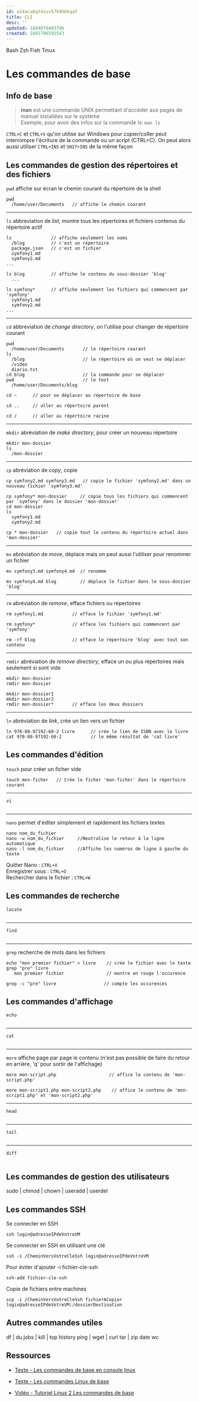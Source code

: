 ```yaml
---
id: o14aca6qt4xsv57k9h6kqaf
title: CLI
desc: ''
updated: 1684070403786
created: 1681796592543
---
```

Bash
Zsh
Fish
Tmux

# Les commandes de base

## Info de base

> **man** est une commande UNIX permettant d'accéder aux pages de manuel installées sur le système  
> Exemple, pour avoir des infos sur la commande ls: `man ls`

`CTRL+C` et `CTRL+V` qu'on utilise sur Windows pour copier/coller peut interrompre l'écriture de la commande ou un script (CTRL+C).
On peut alors aussi utiliser `CTRL+INS` et `SHIT+INS` de la même façon

## Les commandes de gestion des répertoires et des fichiers
`pwd` affiche sur écran le chemin courant du répertoire de la shell  
```
pwd
  /home/user/Documents   // affiche le chemin courant
```
 ---  
`ls` abbreviation de *list*, montre tous les répertoires et fichiers contenus du répertoire actif
```
ls               // affiche seulement les noms  
  /blog          // c'est un répertoire
  package.json   // c'est un fichier
  symfony1.md
  symfony2.md
...
```
```
ls blog          // affiche le contenu du sous-dossier 'blog'
  ...
```
```
ls symfony*      // affiche seulement les fichiers qui commencent par 'symfony'  
  symfony1.md
  symfony2.md
...
```
 --- 
`cd` abbreviation de *change directory*, on l'utilise pour changer de répertoire courant  
```
pwd
  /home/user/Documents       // le répertoire courant
ls
  /blog                      // le répertoire où on veut se déplacer
  /video
  diario.txt
cd blog                      // la commande pour se déplacer
pwd                          // le test
  /home/user/Documents/blog
```
```
cd ~      // pour se déplacer au répertoire de base
```
```
cd ..     // aller au répertoire parent
```
```
cd /      // aller au répertoire racine
```
 --- 
`mkdir` abréviation de *make directory*, pour créer un nouveau répertoire  
```
mkdir mon-dossier
ls
  /mon-dossier   
```
 --- 
`cp` abréviation de *copy*, copie  
```
cp symfony2.md symfony3.md   // copie le fichier 'symfony2.md' dans un nouveau fichier 'symfony3.md'
```
```
cp symfony* mon-dossier     // copie tous les fichiers qui commencent par 'symfony' dans le dossier 'mon-dossier'
cd mon-dossier
ls
  symfony1.md
  symfony2.md 
```
```
cp * mon-dossier   // copie tout le contenu du répertoire actuel dans 'mon-dossier'
```
 --- 
`mv` abréviation de *move*, déplace mais on peut aussi l'utiliser pour renommer un fichier  
```
mv symfony3.md symfony4.md  // renomme
```
```
mv symfony4.md blog         // déplace le fichier dans le sous-dossier 'blog'
```
 --- 
`rm` abréviation de *remove*, efface fichiers ou répertoires  
```
rm symfony1.md           // efface le fichier 'symfony1.md'
```
```
rm symfony*              // efface les fichiers qui commencent par 'symfony'
```
```
rm -rf blog              // efface le répertoire 'blog' avec tout son contenu 
```
 --- 
`rmdir` abréviation de *remove directory*, efface un ou plus répertoires mais seulement si sont vide  
```
mkdir mon-dossier
rmdir mon-dossier
```
```
mkdir mon-dossier1
mkdir mon-dossier2
rmdir mon-dossier*       // efface les deux dossiers
```
 --- 
`ln` abréviation de *link*, crée un lien vers un fichier
```
ln 978-88-97192-60-2 livre      // crée le lien de ISBN avec le livre
cat 978-88-97192-60-2           // le même résultat de 'cat livre'
```

## Les commandes d'édition  
 
`touch` pour créer un ficher vide  
```
touch mon-ficher   // Crée le ficher 'mon-ficher' dans le répertoire courant
```
 --- 

`vi`  
```

```
 --- 
`nano` permet d'éditer simplement et rapidement les fichiers textes 
```
nano nom_du_fichier
nano -w nom_du_fichier     //Neutralise le retour à la ligne automatique 
nano -l nom_du_fichier     //Affiche les numéros de ligne à gauche du texte
```
Quitter Nano : `CTRL+X`  
Enregistrer sous : `CTRL+O`  
Rechercher dans le fichier : `CTRL+W`

## Les commandes de recherche

`locate`  
```

```
 ---
`find`  
```

```
 ---
`grep` recherche de mots dans les fichiers
```
echo "mon premier fichier" > livre    // crée le fichier avec le texte
grep "pre" livre
   mon premier fichier                // montre en rouge l'occurence
```
```
grep -c "pre" livre                  // compte les occurences
```

## Les commandes d'affichage
`echo`  
```

```
 ---  
`cat`  
```

```
 ---  
`more` affiche page par page le contenu (n'est pas possible de faire du retour en arrière, 'q' pour sortir de l'affichage)  
```
more mon-script.php                    // affice le contenu de 'mon-script.php'
```
```
more mon-script1.php mon-script2.php    // affice le contenu de 'mon-script1.php' et 'mon-script2.php'
```
 ---  
`head`  
```

```
 ---  
`tail`  
```

```
 ---  
`diff`  
```

```

## Les commandes de gestion des utilisateurs
sudo | chmod | chown | useradd | userdel

## Les commandes SSH  
 
Se connecter en SSH  
```
ssh login@adresseIPdeVotreVM
``` 
 
Se connecter en SSH en utilisant une clé  
```
ssh -i /CheminVersVotreCleSsh login@adresseIPdeVotreVM
``` 
  
Pour éviter d'ajouter -i fichier-cle-ssh  
```
ssh-add fichier-cle-ssh
```
  
Copie de fichiers entre machines  
```
scp -i /CheminVersVotreCleSsh fichierACopier login@adresseIPdeVotreVM:/dossierDestination
```
## Autres commandes utiles
df | du
jobs | kill | top
history
ping | wget | curl
tar | zip
date
wc


## Ressources 

* [Texte - Les commandes de base en console linux](https://doc.ubuntu-fr.org/tutoriel/console_commandes_de_base)

* [Texte - Les commandes Linux de base](https://www.sitedetout.com/commandes-linux-de-base/)

* [Vidéo - Tutoriel Linux 2 Les commandes de base](https://www.youtube.com/watch?v=cCW8Gz6zbQo)